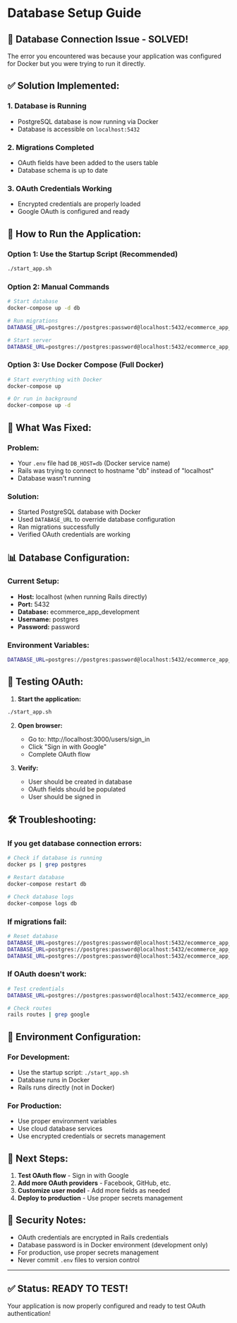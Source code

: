 # Database Setup Guide

## 🚨 Database Connection Issue - SOLVED!

The error you encountered was because your application was configured for Docker but you were trying to run it directly.

## ✅ **Solution Implemented:**

### **1. Database is Running**
- PostgreSQL database is now running via Docker
- Database is accessible on `localhost:5432`

### **2. Migrations Completed**
- OAuth fields have been added to the users table
- Database schema is up to date

### **3. OAuth Credentials Working**
- Encrypted credentials are properly loaded
- Google OAuth is configured and ready

## 🚀 **How to Run the Application:**

### **Option 1: Use the Startup Script (Recommended)**
```bash
./start_app.sh
```

### **Option 2: Manual Commands**
```bash
# Start database
docker-compose up -d db

# Run migrations
DATABASE_URL=postgres://postgres:password@localhost:5432/ecommerce_app_development rails db:migrate

# Start server
DATABASE_URL=postgres://postgres:password@localhost:5432/ecommerce_app_development rails server
```

### **Option 3: Use Docker Compose (Full Docker)**
```bash
# Start everything with Docker
docker-compose up

# Or run in background
docker-compose up -d
```

## 🔧 **What Was Fixed:**

### **Problem:**
- Your `.env` file had `DB_HOST=db` (Docker service name)
- Rails was trying to connect to hostname "db" instead of "localhost"
- Database wasn't running

### **Solution:**
- Started PostgreSQL database with Docker
- Used `DATABASE_URL` to override database configuration
- Ran migrations successfully
- Verified OAuth credentials are working

## 📊 **Database Configuration:**

### **Current Setup:**
- **Host:** localhost (when running Rails directly)
- **Port:** 5432
- **Database:** ecommerce_app_development
- **Username:** postgres
- **Password:** password

### **Environment Variables:**
```bash
DATABASE_URL=postgres://postgres:password@localhost:5432/ecommerce_app_development
```

## 🧪 **Testing OAuth:**

1. **Start the application:**
```bash
./start_app.sh
```

2. **Open browser:**
   - Go to: http://localhost:3000/users/sign_in
   - Click "Sign in with Google"
   - Complete OAuth flow

3. **Verify:**
   - User should be created in database
   - OAuth fields should be populated
   - User should be signed in

## 🛠️ **Troubleshooting:**

### **If you get database connection errors:**
```bash
# Check if database is running
docker ps | grep postgres

# Restart database
docker-compose restart db

# Check database logs
docker-compose logs db
```

### **If migrations fail:**
```bash
# Reset database
DATABASE_URL=postgres://postgres:password@localhost:5432/ecommerce_app_development rails db:drop
DATABASE_URL=postgres://postgres:password@localhost:5432/ecommerce_app_development rails db:create
DATABASE_URL=postgres://postgres:password@localhost:5432/ecommerce_app_development rails db:migrate
```

### **If OAuth doesn't work:**
```bash
# Test credentials
DATABASE_URL=postgres://postgres:password@localhost:5432/ecommerce_app_development rails runner "puts Rails.application.credentials.google_oauth[:client_id]"

# Check routes
rails routes | grep google
```

## 📝 **Environment Configuration:**

### **For Development:**
- Use the startup script: `./start_app.sh`
- Database runs in Docker
- Rails runs directly (not in Docker)

### **For Production:**
- Use proper environment variables
- Use cloud database services
- Use encrypted credentials or secrets management

## 🎯 **Next Steps:**

1. **Test OAuth flow** - Sign in with Google
2. **Add more OAuth providers** - Facebook, GitHub, etc.
3. **Customize user model** - Add more fields as needed
4. **Deploy to production** - Use proper secrets management

## 🔐 **Security Notes:**

- OAuth credentials are encrypted in Rails credentials
- Database password is in Docker environment (development only)
- For production, use proper secrets management
- Never commit `.env` files to version control

---

## ✅ **Status: READY TO TEST!**

Your application is now properly configured and ready to test OAuth authentication!




